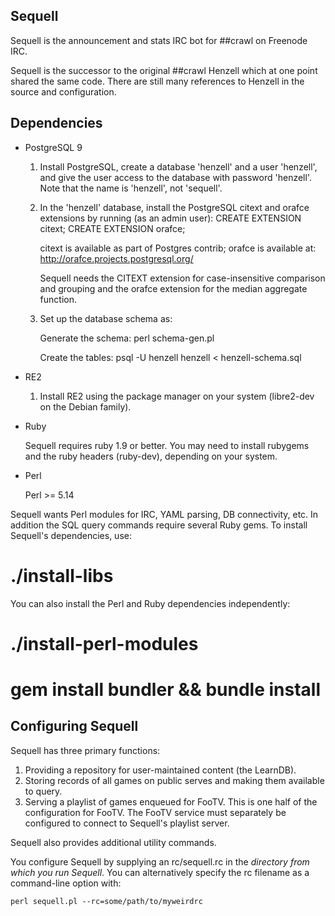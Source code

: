 Sequell
-------

Sequell is the announcement and stats IRC bot for ##crawl on Freenode IRC.

Sequell is the successor to the original ##crawl Henzell which at one
point shared the same code. There are still many references to Henzell
in the source and configuration.

Dependencies
------------

* PostgreSQL 9

  1. Install PostgreSQL, create a database 'henzell' and a user
     'henzell', and give the user access to the database with password
     'henzell'. Note that the name is 'henzell', not 'sequell'.
  
  2. In the 'henzell' database, install the PostgreSQL citext and orafce
     extensions by running (as an admin user):
        CREATE EXTENSION citext;
        CREATE EXTENSION orafce;
  
     citext is available as part of Postgres contrib; orafce is available at:
        http://orafce.projects.postgresql.org/
  
     Sequell needs the CITEXT extension for case-insensitive comparison
     and grouping and the orafce extension for the median aggregate function.
  
  2. Set up the database schema as:
  
     Generate the schema:
     perl schema-gen.pl
  
     Create the tables:
     psql -U henzell henzell < henzell-schema.sql

* RE2

  1. Install RE2 using the package manager on your system (libre2-dev
     on the Debian family).

* Ruby

  Sequell requires ruby 1.9 or better. You may need to install
  rubygems and the ruby headers (ruby-dev), depending on your system.

* Perl

  Perl >= 5.14

  
Sequell wants Perl modules for IRC, YAML parsing, DB connectivity,
etc. In addition the SQL query commands require several Ruby gems. To
install Sequell's dependencies, use:

   # ./install-libs

You can also install the Perl and Ruby dependencies independently:

   # ./install-perl-modules
   # gem install bundler && bundle install


Configuring Sequell
-------------------

Sequell has three primary functions:

1. Providing a repository for user-maintained content (the LearnDB).
2. Storing records of all games on public serves and making them available to
   query.
3. Serving a playlist of games enqueued for FooTV. This is one half of
   the configuration for FooTV. The FooTV service must separately be
   configured to connect to Sequell's playlist server.

Sequell also provides additional utility commands.

You configure Sequell by supplying an rc/sequell.rc in the *directory from
which you run Sequell*. You can alternatively specify the rc filename
as a command-line option with:

    perl sequell.pl --rc=some/path/to/myweirdrc

